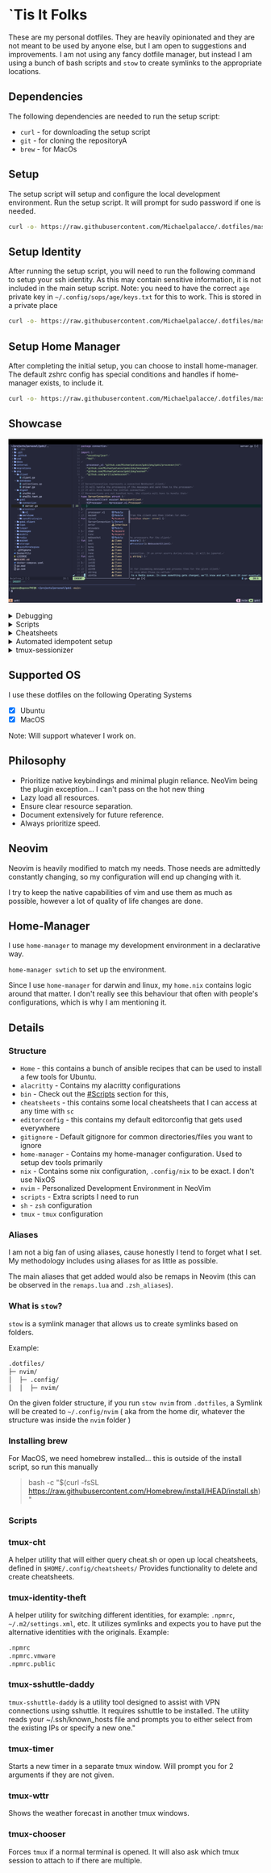 # `Tis It Folks

These are my personal dotfiles. They are heavily opinionated and they are not meant to be used by anyone else,
but I am open to suggestions and improvements. I am not using any fancy dotfile manager, 
but instead I am using a bunch of bash scripts and `stow` to create symlinks to the appropriate locations.

## Dependencies

The following dependencies are needed to run the setup script:

- `curl` - for downloading the setup script
- `git` - for cloning the repositoryA
- `brew` - for MacOs

## Setup

The setup script will setup and configure the local development environment.
Run the setup script. It will prompt for sudo password if one is needed.

```bash
curl -o- https://raw.githubusercontent.com/Michaelpalacce/.dotfiles/master/setup.sh | bash
```

## Setup Identity

After running the setup script, you will need to run the following command to setup your ssh identity.
As this may contain sensitive information, it is not included in the main setup script.
Note: you need to have the correct `age` private key in `~/.config/sops/age/keys.txt` for this to work. This is stored in a private place

```bash
curl -o- https://raw.githubusercontent.com/Michaelpalacce/.dotfiles/master/setup-identity.sh | bash
```

## Setup Home Manager

After completing the initial setup, you can choose to install home-manager. The default zshrc config has special conditions and handles if
home-manager exists, to include it.


```bash
curl -o- https://raw.githubusercontent.com/Michaelpalacce/.dotfiles/master/setup-homemanager.sh | bash
```

## Showcase

<p align="center">
<img src="images/Layout.png" alt="Layout">
</p>

<details>
    <summary>Debugging</summary>
    <img src="images/Debugging.png"/>
</details>

<details>
    <summary>Scripts</summary>
    <img src="images/Scripts.png"/>
</details>

<details>
    <summary>Cheatsheets</summary>
    <img src="images/cheatsheets.png"/>
</details>

<details>
    <summary>Automated idempotent setup</summary>
    <img src="images/Setup.png"/>
</details>

<details>
    <summary>tmux-sessionizer</summary>
    <img src="images/Sessionizer.png"/>
</details>

## Supported OS

I use these dotfiles on the following Operating Systems

- [x] Ubuntu
- [x] MacOS

Note: Will support whatever I work on.

## Philosophy

- Prioritize native keybindings and minimal plugin reliance. NeoVim being the plugin exception... I can't pass on the hot new thing
- Lazy load all resources.
- Ensure clear resource separation.
- Document extensively for future reference.
- Always prioritize speed.

## Neovim

Neovim is heavily modified to match my needs. Those needs are admittedly constantly changing, so my configuration will end up 
changing with it.

I try to keep the native capabilities of vim and use them as much as possible, however a lot of quality of life changes are done.

## Home-Manager

I use `home-manager` to manage my development environment in a declarative way.

`home-manager swtich` to set up the environment.

Since I use `home-manager` for darwin and linux, my `home.nix` contains logic around that matter. 
I don't really see this behaviour that often with people's configurations, which is why I am mentioning it.

## Details

### Structure

- `Home` - this contains a bunch of ansible recipes that can be used to install a few tools for Ubuntu.
- `alacritty` - Contains my alacritty configurations
- `bin` - Check out the [#Scripts](#scripts) section for this,
- `cheatsheets` - this contains some local cheatsheets that I can access at any time with `sc`
- `editorconfig` - this contains my default editorconfig that gets used everywhere
- `gitignore` - Default gitignore for common directories/files you want to ignore
- `home-manager` - Contains my home-manager configuration. Used to setup dev tools primarily
- `nix` - Contains some nix configuration, `.config/nix` to be exact. I don't use NixOS
- `nvim` - Personalized Development Environment in NeoVim
- `scripts` - Extra scripts I need to run
- `sh` - `zsh` configuration
- `tmux` - `tmux` configuration

### Aliases

I am not a big fan of using aliases, cause honestly I tend to forget what I set. My methodology includes using aliases for as little as possible.

The main aliases that get added would also be remaps in Neovim (this can be observed in the `remaps.lua` and `.zsh_aliases`).

### What is `stow`?

`stow` is a symlink manager that allows us to create symlinks based on folders.

Example:
```ascii
.dotfiles/
├─ nvim/
│  ├─ .config/
│  │  ├─ nvim/

```

On the given folder structure, if you run `stow nvim` from `.dotfiles`, a Symlink will be created to `~/.config/nvim` ( aka from the home dir, whatever the structure was inside the `nvim` folder )

### Installing brew

For MacOS, we need homebrew installed... this is outside of the install script, so run this manually

> bash -c "$(curl -fsSL https://raw.githubusercontent.com/Homebrew/install/HEAD/install.sh)"

### Scripts

### tmux-cht

A helper utility that will either query cheat.sh or open up local cheatsheets, defined in `$HOME/.config/cheatsheets/`
Provides functionality to delete and create cheatsheets.

### tmux-identity-theft

A helper utility for switching different identities, for example: `.npmrc`, `~/.m2/settings.xml`, etc. It utilizes symlinks and expects you to have put the
alternative identities with the originals. Example:

```
.npmrc
.npmrc.vmware
.npmrc.public
```

### tmux-sshuttle-daddy

`tmux-sshuttle-daddy` is a utility tool designed to assist with VPN connections using sshuttle.
It requires sshuttle to be installed. 
The utility reads your ~/.ssh/known_hosts file and prompts you to either select from the existing IPs or specify a new one."

### tmux-timer

Starts a new timer in a separate tmux window. Will prompt you for 2 arguments if they are not given.

### tmux-wttr

Shows the weather forecast in another tmux windows.

### tmux-chooser

Forces `tmux` if a normal terminal is opened. It will also ask which tmux session to attach to if there are multiple.

